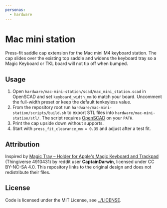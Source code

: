 ```yaml
---
personas:
  - hardware
---
```


# Mac mini station

Press-fit saddle cap extension for the Mac mini M4 keyboard station.
The cap slides over the existing top saddle and widens the keyboard tray so a Magic Keyboard
or TKL board will not tip off when bumped.

## Usage

1. Open `hardware/mac-mini-station/scad/mac_mini_station.scad` in OpenSCAD and set
   `keyboard_width_mm` to match your board. Uncomment the full-width preset or keep the
   default tenkeyless value.
2. From the repository root run `hardware/mac-mini-station/scripts/build.sh` to export STL
   files into `hardware/mac-mini-station/stl/`. The script requires
   [OpenSCAD](https://openscad.org/) on your `PATH`.
3. Print the cap upside down without supports.
4. Start with `press_fit_clearance_mm = 0.35` and adjust after a test fit.

## Attribution

Inspired by [Magic Tray – Holder for Apple's Magic Keyboard and Trackpad][magic-tray]
(Thingiverse 4910431) by reddit user **CaptainDarwin**, licensed under CC BY-NC-SA 4.0.
This repository links to the original design and does not redistribute their files.

[magic-tray]: https://archive.org/details/thingiverse-4910431

## License

Code is licensed under the MIT License, see [../LICENSE](../LICENSE).
